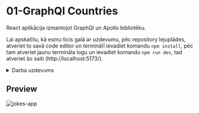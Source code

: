 # 01-GraphQl Countries

 React aplikācija izmantojot GraphQl un Apollo bibliotēku.

 Lai apskatītu, kā esmu ticis galā ar uzdevumu, pēc repository lejuplādes, atveriet to savā code editor
 un terminālī ievadiet komandu `npm install`, pēc tam atveriet jaunu termināla logu un ievadiet komandu
 `npm run dev`, tad atveriet šo saiti (http://localhost:5173/).

<details><summary>Darba uzdevums</summary>
<p>

- Jāielādē datus par valstim no servisa (https://countries.trevorblades.com/)

- Datu izgūšanai jāizmanto query countries

- Datus jāattēlo saraksta veidā

- Nospiežot uz vienu no rindām jāattēlo papildinformācija par valsts izmantojot query country

- Ielādējot datus jāattēlo Loading... teksts, vai UI komponenti

- Kļūdas gadījumā jāattēlo kļūdas paziņojums

- Jāizmanto ReactJ un GraphQL Queries (izmantojiet javascript klienta bibliotēku, piemēram Apollo)

- Jābūt minimālam dizainam, lai dati būtu vizuāli saskatāmi (var izmantot react komponenšu bibliotēkas, piemēram Ant, Material, Bootstrap)

- Kodu piegādāt izmantojot publisku git repozitoriju

</p>
</details>

## Preview

![jokes-app](./jokes-app.gif)
